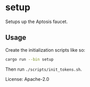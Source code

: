 # setup

Setups up the Aptosis faucet.

## Usage

Create the initialization scripts like so:

```bash
cargo run --bin setup
```

Then run `./scripts/init_tokens.sh`.

License: Apache-2.0
